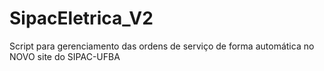# SipacEletrica_V2
Script para gerenciamento das ordens de serviço de forma automática no NOVO site do SIPAC-UFBA
